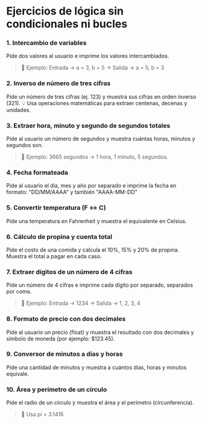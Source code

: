 # Ejercicios de lógica sin condicionales ni bucles
### 1. Intercambio de variables
Pide dos valores al usuario e imprime los valores intercambiados.
 > 📌 Ejemplo: Entrada → a = 3, b = 5 → Salida → a = 5, b = 3

### 2. Inverso de número de tres cifras
Pide un número de tres cifras (ej. 123) y muestra sus cifras en orden inverso (321).
💡 Usa operaciones matemáticas para extraer centenas, decenas y unidades.

### 3. Extraer hora, minuto y segundo de segundos totales
Pide al usuario un número de segundos y muestra cuántas horas, minutos y segundos son.
 > 📌 Ejemplo: 3665 segundos → 1 hora, 1 minuto, 5 segundos.

### 4. Fecha formateada
Pide al usuario el día, mes y año por separado e imprime la fecha en formato: "DD/MM/AAAA" y también "AAAA-MM-DD"

### 5. Convertir temperatura (F ↔ C)
Pide una temperatura en Fahrenheit y muestra el equivalente en Celsius.

### 6. Cálculo de propina y cuenta total
Pide el costo de una comida y calcula el 10%, 15% y 20% de propina. Muestra el total a pagar en cada caso.

### 7. Extraer dígitos de un número de 4 cifras
Pide un número de 4 cifras e imprime cada dígito por separado, separados por coma.
 > 📌 Ejemplo: Entrada → 1234 → Salida → 1, 2, 3, 4

### 8. Formato de precio con dos decimales
Pide al usuario un precio (float) y muestra el resultado con dos decimales y símbolo de moneda (por ejemplo: $123.45).

### 9. Conversor de minutos a días y horas
Pide una cantidad de minutos y muestra a cuántos días, horas y minutos equivale.

### 10. Área y perímetro de un círculo
Pide el radio de un círculo y muestra el área y el perímetro (circunferencia).
 > 📌 Usa pi = 3.1416


